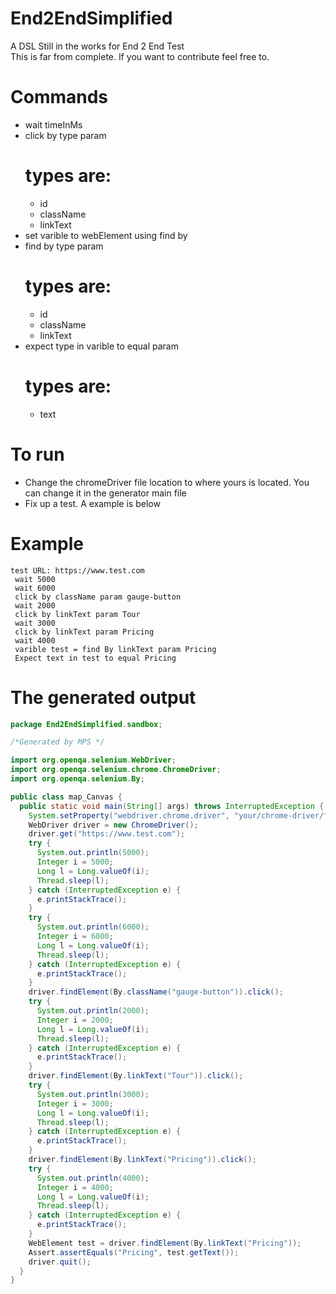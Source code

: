 # End2EndSimplified
A DSL Still in the works for End 2 End Test
</br>
This is far from complete. If you want to contribute feel free to.

# Commands
* wait timeInMs
* click by type param
  # types are:
  * id
  * className
  * linkText
* set varible to webElement using find by
* find by type param
  # types are:
  * id
  * className
  * linkText
* expect type in varible to equal param
  # types are:
  * text

 # To run
  * Change the chromeDriver file location to where yours is located. You can change it in the generator main file
  * Fix up a test. A example is below
 # Example
 ```
test URL: https://www.test.com 
  wait 5000                                    
  wait 6000                                    
  click by className param gauge-button        
  wait 2000                                    
  click by linkText param Tour                 
  wait 3000                                    
  click by linkText param Pricing              
  wait 4000                                    
  varible test = find By linkText param Pricing
  Expect text in test to equal Pricing         
```
# The generated output
```Java
package End2EndSimplified.sandbox;

/*Generated by MPS */

import org.openqa.selenium.WebDriver;
import org.openqa.selenium.chrome.ChromeDriver;
import org.openqa.selenium.By;

public class map_Canvas {
  public static void main(String[] args) throws InterruptedException {
    System.setProperty("webdriver.chrome.driver", "your/chrome-driver/file");
    WebDriver driver = new ChromeDriver();
    driver.get("https://www.test.com");
    try {
      System.out.println(5000);
      Integer i = 5000;
      Long l = Long.valueOf(i);
      Thread.sleep(l);
    } catch (InterruptedException e) {
      e.printStackTrace();
    }
    try {
      System.out.println(6000);
      Integer i = 6000;
      Long l = Long.valueOf(i);
      Thread.sleep(l);
    } catch (InterruptedException e) {
      e.printStackTrace();
    }
    driver.findElement(By.className("gauge-button")).click();
    try {
      System.out.println(2000);
      Integer i = 2000;
      Long l = Long.valueOf(i);
      Thread.sleep(l);
    } catch (InterruptedException e) {
      e.printStackTrace();
    }
    driver.findElement(By.linkText("Tour")).click();
    try {
      System.out.println(3000);
      Integer i = 3000;
      Long l = Long.valueOf(i);
      Thread.sleep(l);
    } catch (InterruptedException e) {
      e.printStackTrace();
    }
    driver.findElement(By.linkText("Pricing")).click();
    try {
      System.out.println(4000);
      Integer i = 4000;
      Long l = Long.valueOf(i);
      Thread.sleep(l);
    } catch (InterruptedException e) {
      e.printStackTrace();
    }
    WebElement test = driver.findElement(By.linkText("Pricing"));
    Assert.assertEquals("Pricing", test.getText());
    driver.quit();
  }
}
```

